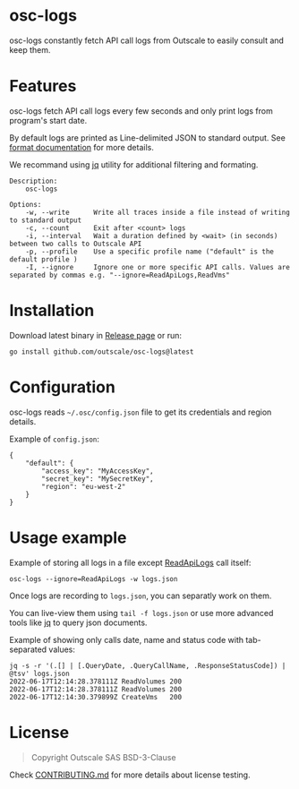 # osc-logs

osc-logs constantly fetch API call logs from Outscale to easily consult and keep them.

# Features

osc-logs fetch API call logs every few seconds and only print logs from program's start date.

By default logs are printed as Line-delimited JSON to standard output. See [format documentation](https://docs.outscale.com/api#tocslog) for more details.

We recommand using [jq](https://stedolan.github.io/jq/) utility for additional filtering and formating.

```
Description:
    osc-logs

Options:
    -w, --write      Write all traces inside a file instead of writing to standard output
    -c, --count      Exit after <count> logs
    -i, --interval   Wait a duration defined by <wait> (in seconds) between two calls to Outscale API 
    -p, --profile    Use a specific profile name ("default" is the default profile )
    -I, --ignore     Ignore one or more specific API calls. Values are separated by commas e.g. "--ignore=ReadApiLogs,ReadVms"
```

# Installation

Download latest binary in [Release page](https://github.com/outscale/osc-logs/releases) or run:
```
go install github.com/outscale/osc-logs@latest
```

# Configuration

osc-logs reads `~/.osc/config.json` file to get its credentials and region details.

Example of `config.json`:
```
{
    "default": {
        "access_key": "MyAccessKey",
        "secret_key": "MySecretKey",
        "region": "eu-west-2"
    }
}
```

# Usage example

Example of storing all logs in a file  except [ReadApiLogs](https://docs.outscale.com/api#readapilogs) call itself:
```
osc-logs --ignore=ReadApiLogs -w logs.json
```

Once logs are recording to `logs.json`, you can separatly work on them.

You can live-view them using `tail -f logs.json` or use more advanced tools like [jq](https://stedolan.github.io/jq/) to query json documents.

Example of showing only calls date, name and status code with tab-separated values:
```
jq -s -r '(.[] | [.QueryDate, .QueryCallName, .ResponseStatusCode]) | @tsv' logs.json
2022-06-17T12:14:28.378111Z	ReadVolumes	200
2022-06-17T12:14:28.378111Z	ReadVolumes	200
2022-06-17T12:14:30.379899Z	CreateVms	200
```

# License

> Copyright Outscale SAS
> BSD-3-Clause

Check [CONTRIBUTING.md](CONTRIBUTING.md) for more details about license testing.
